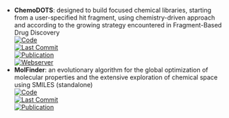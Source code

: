 - **ChemoDOTS**: designed to build focused chemical libraries, starting from a user-specified hit fragment, using chemistry-driven approach and according to the growing strategy encountered in Fragment-Based Drug Discovery  
	[![Code](https://img.shields.io/github/stars/iSCBTeam/ChemoDOTS?style=for-the-badge&logo=github)](https://github.com/iSCBTeam/ChemoDOTS)  
	[![Last Commit](https://img.shields.io/github/last-commit/iSCBTeam/ChemoDOTS?style=for-the-badge&logo=github)](https://github.com/iSCBTeam/ChemoDOTS)  
	[![Publication](https://img.shields.io/badge/Publication-Citations:0-blue?style=for-the-badge&logo=bookstack)](https://doi.org/10.1093/nar/gkae326)  
	[![Webserver](https://img.shields.io/badge/Webserver-online-brightgreen?style=for-the-badge&logo=cachet&logoColor=65FF8F)](https://chemodots.marseille.inserm.fr/)  
- **MolFinder**: an evolutionary algorithm for the global optimization of molecular properties and the extensive exploration of chemical space using SMILES (standalone)  
	[![Code](https://img.shields.io/github/stars/duaibeom/MolFinder?style=for-the-badge&logo=github)](https://github.com/duaibeom/MolFinder)  
	[![Last Commit](https://img.shields.io/github/last-commit/duaibeom/MolFinder?style=for-the-badge&logo=github)](https://github.com/duaibeom/MolFinder)  
	[![Publication](https://img.shields.io/badge/Publication-Citations:35-blue?style=for-the-badge&logo=bookstack)](https://doi.org/10.1186/s13321-021-00501-7)  
